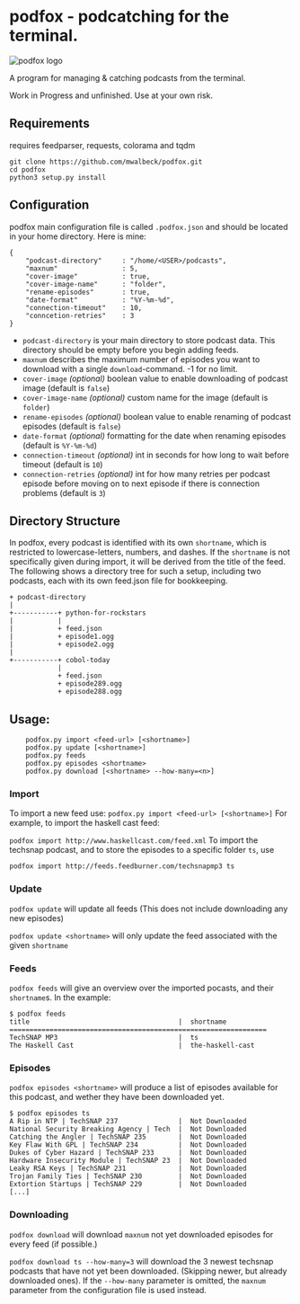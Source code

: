 # podfox - podcatching for the terminal.
![podfox logo](https://raw.githubusercontent.com/brtmr/podfox/62a0a3e745185deee2ee92e1250034d65d863c21/logo/logo.png)


A program for managing & catching podcasts from the terminal. 

Work in Progress and unfinished. Use at your own risk.

## Requirements
requires feedparser, requests, colorama and tqdm

```
git clone https://github.com/mwalbeck/podfox.git
cd podfox
python3 setup.py install
```

## Configuration

podfox main configuration file is called `.podfox.json` and should be located in your home directory.
Here is mine: 
```
{
    "podcast-directory"     : "/home/<USER>/podcasts",
    "maxnum"                : 5,
    "cover-image"           : true,
    "cover-image-name"      : "folder",
    "rename-episodes"       : true,
    "date-format"           : "%Y-%m-%d",
    "connection-timeout"    : 10,
    "conncetion-retries"    : 3
}
```
* `podcast-directory` is your main directory to store podcast data. This directory should be empty before you begin adding feeds.
* `maxnum` describes the maximum number of episodes you want to download with a single `download`-command. -1 for no limit.
* `cover-image` *(optional)* boolean value to enable downloading of podcast image (default is `false`)
* `cover-image-name` *(optional)* custom name for the image (default is `folder`)
* `rename-episodes` *(optional)* boolean value to enable renaming of podcast episodes (default is `false`)
* `date-format` *(optional)* formatting for the date when renaming episodes (default is `%Y-%m-%d`)
* `connection-timeout` *(optional)* int in seconds for how long to wait before timeout (default is `10`)
* `connection-retries` *(optional)* int for how many retries per podcast episode before moving on to next episode if there is connection problems (default is `3`)


## Directory Structure

In podfox, every podcast is identified with its own `shortname`, which is restricted to lowercase-letters, numbers, and dashes. If the `shortname` is not specifically given during import, it will be derived from the title of the feed. The following shows a directory tree for such a setup, including two podcasts, each with its own feed.json file for bookkeeping.
 
```
+ podcast-directory
|              
+-----------+ python-for-rockstars
|           |
|           + feed.json
|           + episode1.ogg
|           + episode2.ogg
|
+-----------+ cobol-today
            |
            + feed.json
            + episode289.ogg
            + episode288.ogg
```
## Usage:
```
    podfox.py import <feed-url> [<shortname>]
    podfox.py update [<shortname>]
    podfox.py feeds
    podfox.py episodes <shortname>
    podfox.py download [<shortname> --how-many=<n>]
```
### Import 

To import a new feed use: 
`podfox.py import <feed-url> [<shortname>]`
For example, to import the haskell cast feed:

`podfox import http://www.haskellcast.com/feed.xml`
To import the techsnap podcast, and to store the episodes to a specific folder `ts`, use 


`podfox import http://feeds.feedburner.com/techsnapmp3 ts`


### Update
`podfox update` will update all feeds (This does not include downloading any new episodes)

`podfox update <shortname>` will only update the feed associated with the given `shortname`

### Feeds 

`podfox feeds` will give an overview over the imported pocasts, and their `shortname`s.
In the example: 
```
$ podfox feeds
title                                     |  shortname           
================================================================
TechSNAP MP3                              |  ts                  
The Haskell Cast                          |  the-haskell-cast    
```

### Episodes

`podfox episodes <shortname>` will produce a list of episodes available for this podcast, and wether they have been downloaded yet.

```
$ podfox episodes ts
A Rip in NTP | TechSNAP 237               |  Not Downloaded      
National Security Breaking Agency | Tech  |  Not Downloaded      
Catching the Angler | TechSNAP 235        |  Not Downloaded      
Key Flaw With GPL | TechSNAP 234          |  Not Downloaded      
Dukes of Cyber Hazard | TechSNAP 233      |  Not Downloaded      
Hardware Insecurity Module | TechSNAP 23  |  Not Downloaded      
Leaky RSA Keys | TechSNAP 231             |  Not Downloaded      
Trojan Family Ties | TechSNAP 230         |  Not Downloaded      
Extortion Startups | TechSNAP 229         |  Not Downloaded      
[...]
```

### Downloading

`podfox download` will download `maxnum` not yet downloaded episodes for every feed (if possible.)

`podfox download ts --how-many=3` will download the 3 newest techsnap podcasts that have not yet been downloaded. (Skipping newer, but already downloaded ones). If the `--how-many` parameter is omitted, the `maxnum` parameter from the configuration file is used instead.

